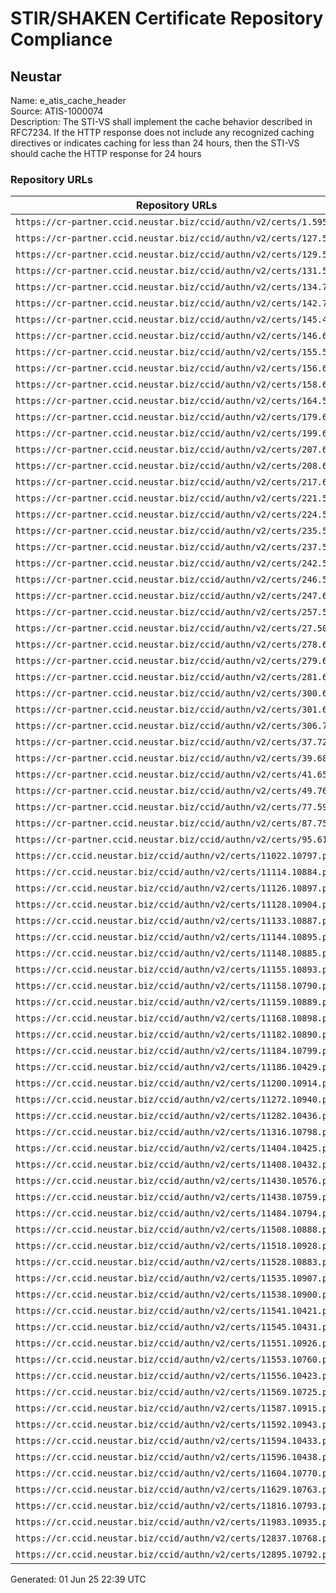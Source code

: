 # STIR/SHAKEN Certificate Repository Compliance

## Neustar

Name: e_atis_cache_header\
Source: ATIS-1000074\
Description: The STI-VS shall implement the cache behavior described in RFC7234. If the HTTP response does not include any recognized caching directives or indicates caching for less than 24 hours, then the STI-VS should cache the HTTP response for 24 hours
### Repository URLs

| Repository URLs | Not After |  Problems | Link |
|-----------------|-----------|-----------|------|
| `https://cr-partner.ccid.neustar.biz/ccid/authn/v2/certs/1.595` | 02&#160;Aug&#160;25&#160;18:32&#160;UTC | true | [view](../../REPOS/b7d95990d3ca654c441f36304d3fbb7d87f30522/README.md) |
| `https://cr-partner.ccid.neustar.biz/ccid/authn/v2/certs/127.552` | 30&#160;May&#160;25&#160;22:58&#160;UTC | true | [view](../../REPOS/46ef0c73a21b37be52e7d5670dc80c41596401c4/README.md) |
| `https://cr-partner.ccid.neustar.biz/ccid/authn/v2/certs/129.571` | 12&#160;Jul&#160;25&#160;18:18&#160;UTC | true | [view](../../REPOS/994c995f2b05d2a37bf55e870edff9238201dbba/README.md) |
| `https://cr-partner.ccid.neustar.biz/ccid/authn/v2/certs/131.543` | 23&#160;May&#160;25&#160;15:01&#160;UTC | true | [view](../../REPOS/777be7784c3a775cd4b672470fcd1e37555fd01c/README.md) |
| `https://cr-partner.ccid.neustar.biz/ccid/authn/v2/certs/134.736` | 07&#160;May&#160;26&#160;18:23&#160;UTC | true | [view](../../REPOS/ce96fd1e75e30cf68e29ed27df6044900b9b5153/README.md) |
| `https://cr-partner.ccid.neustar.biz/ccid/authn/v2/certs/142.735` | 05&#160;May&#160;26&#160;16:31&#160;UTC | true | [view](../../REPOS/4e89b32008c7c645f2fbdf7608378ecc15fe5ab3/README.md) |
| `https://cr-partner.ccid.neustar.biz/ccid/authn/v2/certs/145.485` | 18&#160;Apr&#160;26&#160;16:06&#160;UTC | true | [view](../../REPOS/cd704dd21b6685cb86a742042d79dbe49799bc94/README.md) |
| `https://cr-partner.ccid.neustar.biz/ccid/authn/v2/certs/146.614` | 18&#160;Oct&#160;25&#160;14:58&#160;UTC | true | [view](../../REPOS/01d75eb42dd53da1da74f205c572418419394897/README.md) |
| `https://cr-partner.ccid.neustar.biz/ccid/authn/v2/certs/155.518` | 27&#160;May&#160;26&#160;16:12&#160;UTC | true | [view](../../REPOS/df88e0a5ad63f4916d879edd5528609ac719f916/README.md) |
| `https://cr-partner.ccid.neustar.biz/ccid/authn/v2/certs/156.646` | 10&#160;Feb&#160;26&#160;15:37&#160;UTC | true | [view](../../REPOS/2d93c4cfff7346f79c9ddef9c239e14d32142d69/README.md) |
| `https://cr-partner.ccid.neustar.biz/ccid/authn/v2/certs/158.668` | 20&#160;Feb&#160;26&#160;20:28&#160;UTC | true | [view](../../REPOS/bb9e550e98f2e7a9e7cf895a1aaf797d050666f2/README.md) |
| `https://cr-partner.ccid.neustar.biz/ccid/authn/v2/certs/164.568` | 08&#160;Jul&#160;25&#160;14:51&#160;UTC | true | [view](../../REPOS/c9c9e3338d688a134eb5687a0b2c13435b449846/README.md) |
| `https://cr-partner.ccid.neustar.biz/ccid/authn/v2/certs/179.677` | 01&#160;Mar&#160;26&#160;05:14&#160;UTC | true | [view](../../REPOS/c8ff6e117f3bfb7cd7cf605c170cf6e0c77d512d/README.md) |
| `https://cr-partner.ccid.neustar.biz/ccid/authn/v2/certs/199.667` | 09&#160;Jan&#160;26&#160;17:23&#160;UTC | true | [view](../../REPOS/68e5a353d8e5f3516aceace8a54c7396cb6bd70c/README.md) |
| `https://cr-partner.ccid.neustar.biz/ccid/authn/v2/certs/207.661` | 12&#160;Feb&#160;26&#160;16:45&#160;UTC | true | [view](../../REPOS/262a240b5939ca488ac5a6d4d578de1b88a22a5f/README.md) |
| `https://cr-partner.ccid.neustar.biz/ccid/authn/v2/certs/208.628` | 21&#160;Jan&#160;26&#160;16:44&#160;UTC | true | [view](../../REPOS/e7ffcd3099e4df970354e67aec342f6ef6c73201/README.md) |
| `https://cr-partner.ccid.neustar.biz/ccid/authn/v2/certs/217.696` | 17&#160;Mar&#160;26&#160;14:20&#160;UTC | true | [view](../../REPOS/05bc83a4e4cce8ef90df2a78aca2cb0bb3b5ce15/README.md) |
| `https://cr-partner.ccid.neustar.biz/ccid/authn/v2/certs/221.573` | 16&#160;Jul&#160;25&#160;16:17&#160;UTC | true | [view](../../REPOS/0ae8cfbd32aa180c283a8bef85cf196bd15a1151/README.md) |
| `https://cr-partner.ccid.neustar.biz/ccid/authn/v2/certs/224.569` | 12&#160;Jul&#160;25&#160;18:11&#160;UTC | true | [view](../../REPOS/04354e240dcd8e3ff7da3a81359a66e9293c442e/README.md) |
| `https://cr-partner.ccid.neustar.biz/ccid/authn/v2/certs/235.513` | 24&#160;Apr&#160;26&#160;16:26&#160;UTC | true | [view](../../REPOS/d6057832899520c53cebe4306fc3844e77406d3c/README.md) |
| `https://cr-partner.ccid.neustar.biz/ccid/authn/v2/certs/237.564` | 03&#160;Jul&#160;25&#160;18:07&#160;UTC | true | [view](../../REPOS/82babfce768396d73c08ca84214f983da0b38e0a/README.md) |
| `https://cr-partner.ccid.neustar.biz/ccid/authn/v2/certs/242.559` | 04&#160;Jun&#160;25&#160;15:41&#160;UTC | true | [view](../../REPOS/5922177a5b006fc8c1a768914fc0e3baafae38c3/README.md) |
| `https://cr-partner.ccid.neustar.biz/ccid/authn/v2/certs/246.578` | 16&#160;Jul&#160;25&#160;15:39&#160;UTC | true | [view](../../REPOS/217112f1a19dbe4e49f47ed77bfd5127a5f8406c/README.md) |
| `https://cr-partner.ccid.neustar.biz/ccid/authn/v2/certs/247.685` | 11&#160;Mar&#160;26&#160;17:15&#160;UTC | true | [view](../../REPOS/3adfb47384288207de67396d7dd571ff0bc4213e/README.md) |
| `https://cr-partner.ccid.neustar.biz/ccid/authn/v2/certs/257.589` | 22&#160;Jul&#160;25&#160;16:07&#160;UTC | true | [view](../../REPOS/6b909eceb68fbdbc9685d7bdffb650f2d1ca5f7b/README.md) |
| `https://cr-partner.ccid.neustar.biz/ccid/authn/v2/certs/27.506` | 24&#160;Apr&#160;26&#160;15:06&#160;UTC | true | [view](../../REPOS/3c2a910aceaa6bd3053b4e7344d8e357f760b1df/README.md) |
| `https://cr-partner.ccid.neustar.biz/ccid/authn/v2/certs/278.621` | 14&#160;Nov&#160;25&#160;16:40&#160;UTC | true | [view](../../REPOS/ae951ac30d5e5e87fa1a6dd333ec78c6a59f08db/README.md) |
| `https://cr-partner.ccid.neustar.biz/ccid/authn/v2/certs/279.617` | 28&#160;Oct&#160;25&#160;20:01&#160;UTC | true | [view](../../REPOS/cd3bddc1865ffc3453bd3e3536c2638047dc0503/README.md) |
| `https://cr-partner.ccid.neustar.biz/ccid/authn/v2/certs/281.639` | 06&#160;Feb&#160;26&#160;19:15&#160;UTC | true | [view](../../REPOS/9f6fe1693cc5d4eac5c8b474917fdb5daff48526/README.md) |
| `https://cr-partner.ccid.neustar.biz/ccid/authn/v2/certs/300.641` | 06&#160;Feb&#160;26&#160;21:45&#160;UTC | true | [view](../../REPOS/dcfb5c1865982b3278fa40fddec167f8958286e4/README.md) |
| `https://cr-partner.ccid.neustar.biz/ccid/authn/v2/certs/301.642` | 07&#160;Feb&#160;26&#160;18:43&#160;UTC | true | [view](../../REPOS/d0acc28e660eeb162c1803a31f67f39137e42b55/README.md) |
| `https://cr-partner.ccid.neustar.biz/ccid/authn/v2/certs/306.703` | 28&#160;Mar&#160;26&#160;19:41&#160;UTC | true | [view](../../REPOS/1c3ddfef4dc0142852e6bcdc4ce3a4de26c9a240/README.md) |
| `https://cr-partner.ccid.neustar.biz/ccid/authn/v2/certs/37.721` | 18&#160;Apr&#160;26&#160;18:42&#160;UTC | true | [view](../../REPOS/7d71f51089059b03f9ec5ed7adaaac4a7a4afab0/README.md) |
| `https://cr-partner.ccid.neustar.biz/ccid/authn/v2/certs/39.688` | 11&#160;Mar&#160;26&#160;18:45&#160;UTC | true | [view](../../REPOS/458f18a03f3804e5a9e6ed9a973b065fd8d9d4cb/README.md) |
| `https://cr-partner.ccid.neustar.biz/ccid/authn/v2/certs/41.659` | 11&#160;Feb&#160;26&#160;20:15&#160;UTC | true | [view](../../REPOS/69fa47a0e8c4fe186e557993f080d366919c4f31/README.md) |
| `https://cr-partner.ccid.neustar.biz/ccid/authn/v2/certs/49.762` | 23&#160;May&#160;26&#160;13:42&#160;UTC | true | [view](../../REPOS/2be07b5258853aaac21f0db938d15fc4b4ced710/README.md) |
| `https://cr-partner.ccid.neustar.biz/ccid/authn/v2/certs/77.598` | 13&#160;Aug&#160;25&#160;19:36&#160;UTC | true | [view](../../REPOS/b7f9c5fbbc1e466eb7c5f57f83906314bc692fb5/README.md) |
| `https://cr-partner.ccid.neustar.biz/ccid/authn/v2/certs/87.752` | 15&#160;May&#160;26&#160;15:30&#160;UTC | true | [view](../../REPOS/615cb6f0213e771c8ff668850b0f9a5cc0b612c2/README.md) |
| `https://cr-partner.ccid.neustar.biz/ccid/authn/v2/certs/95.610` | 01&#160;Oct&#160;25&#160;14:51&#160;UTC | true | [view](../../REPOS/520c2993a433376681c681b36b98c21d62cc5c53/README.md) |
| `https://cr.ccid.neustar.biz/ccid/authn/v2/certs/11022.10797.pem` | 20&#160;Nov&#160;25&#160;18:09&#160;UTC | true | [view](../../REPOS/896dc05c9e4d531fe1846416f3b0a2bcc4c83d05/README.md) |
| `https://cr.ccid.neustar.biz/ccid/authn/v2/certs/11114.10884.pem` | 08&#160;Jan&#160;26&#160;21:39&#160;UTC | true | [view](../../REPOS/2b242dfd4d6292ffab296b966b01f316087cce9a/README.md) |
| `https://cr.ccid.neustar.biz/ccid/authn/v2/certs/11126.10897.pem` | 13&#160;Feb&#160;26&#160;17:44&#160;UTC | true | [view](../../REPOS/052875803c6f02aecf30b0f6282448f1f181b532/README.md) |
| `https://cr.ccid.neustar.biz/ccid/authn/v2/certs/11128.10904.pem` | 19&#160;Mar&#160;26&#160;15:02&#160;UTC | true | [view](../../REPOS/c7b8bbc77f0719a293f41a99ab8305835c6ef6d8/README.md) |
| `https://cr.ccid.neustar.biz/ccid/authn/v2/certs/11133.10887.pem` | 15&#160;Jan&#160;26&#160;15:01&#160;UTC | true | [view](../../REPOS/891650c274f9e3e5c6f25acda0f881d835e5a2df/README.md) |
| `https://cr.ccid.neustar.biz/ccid/authn/v2/certs/11144.10895.pem` | 09&#160;Feb&#160;26&#160;05:36&#160;UTC | true | [view](../../REPOS/d14c9344e158a9a18d443f616591c85e7400f319/README.md) |
| `https://cr.ccid.neustar.biz/ccid/authn/v2/certs/11148.10885.pem` | 09&#160;Jan&#160;26&#160;15:52&#160;UTC | true | [view](../../REPOS/fc152b337aa3c11193a0883f1bb4eebb1bf371c7/README.md) |
| `https://cr.ccid.neustar.biz/ccid/authn/v2/certs/11155.10893.pem` | 09&#160;Feb&#160;26&#160;04:30&#160;UTC | true | [view](../../REPOS/b6d24667b688614c448052aec76d75740ed450a5/README.md) |
| `https://cr.ccid.neustar.biz/ccid/authn/v2/certs/11158.10790.pem` | 23&#160;Oct&#160;25&#160;18:35&#160;UTC | true | [view](../../REPOS/ee04d3f1d0ec570cb7a357d0f1656183fb97301d/README.md) |
| `https://cr.ccid.neustar.biz/ccid/authn/v2/certs/11159.10889.pem` | 27&#160;Jan&#160;26&#160;16:47&#160;UTC | true | [view](../../REPOS/7a457bf508da75cba4589fd627e3a708ad75d941/README.md) |
| `https://cr.ccid.neustar.biz/ccid/authn/v2/certs/11168.10898.pem` | 09&#160;Feb&#160;26&#160;04:57&#160;UTC | true | [view](../../REPOS/031f847e05a2262c5800544ecdcdde16c65201af/README.md) |
| `https://cr.ccid.neustar.biz/ccid/authn/v2/certs/11182.10890.pem` | 28&#160;Jan&#160;26&#160;17:43&#160;UTC | true | [view](../../REPOS/365257fa3f16412177d9ba8de37528df1e89e47d/README.md) |
| `https://cr.ccid.neustar.biz/ccid/authn/v2/certs/11184.10799.pem` | 03&#160;Dec&#160;25&#160;17:58&#160;UTC | true | [view](../../REPOS/39458cadfa710f9142b164e4a26acabd73477f32/README.md) |
| `https://cr.ccid.neustar.biz/ccid/authn/v2/certs/11186.10429.pem` | 30&#160;Apr&#160;26&#160;16:00&#160;UTC | true | [view](../../REPOS/161ef4700c420124772a213238cb1629251d3848/README.md) |
| `https://cr.ccid.neustar.biz/ccid/authn/v2/certs/11200.10914.pem` | 27&#160;Mar&#160;26&#160;13:46&#160;UTC | true | [view](../../REPOS/bc3a20aa410b6b197b314e8fb2e3e22b9e1ca2bf/README.md) |
| `https://cr.ccid.neustar.biz/ccid/authn/v2/certs/11272.10940.pem` | 12&#160;May&#160;26&#160;18:35&#160;UTC | true | [view](../../REPOS/0804bf03e9a1dcff73c98c5d2accd9324deb1368/README.md) |
| `https://cr.ccid.neustar.biz/ccid/authn/v2/certs/11282.10436.pem` | 12&#160;May&#160;26&#160;18:22&#160;UTC | true | [view](../../REPOS/4e3b0af96386395d5c7fc4a64c179ee24fc22792/README.md) |
| `https://cr.ccid.neustar.biz/ccid/authn/v2/certs/11316.10798.pem` | 29&#160;Nov&#160;25&#160;16:31&#160;UTC | true | [view](../../REPOS/0381a741978a9b1861ee5a144f8a6bbbcf32bcf2/README.md) |
| `https://cr.ccid.neustar.biz/ccid/authn/v2/certs/11404.10425.pem` | 19&#160;Apr&#160;26&#160;03:25&#160;UTC | true | [view](../../REPOS/4628d7f080321b2a46317a5641a94515f9598035/README.md) |
| `https://cr.ccid.neustar.biz/ccid/authn/v2/certs/11408.10432.pem` | 16&#160;May&#160;26&#160;17:53&#160;UTC | true | [view](../../REPOS/fe9cfcb49a934f4e3e4b363ac9097625c0748c3c/README.md) |
| `https://cr.ccid.neustar.biz/ccid/authn/v2/certs/11430.10576.pem` | 01&#160;Jul&#160;25&#160;17:19&#160;UTC | true | [view](../../REPOS/b2ef6920b4be5cf8664db652ed5043ef2f5d314d/README.md) |
| `https://cr.ccid.neustar.biz/ccid/authn/v2/certs/11438.10759.pem` | 08&#160;Aug&#160;25&#160;16:33&#160;UTC | true | [view](../../REPOS/796a65ac537970a03295c0880fce86c50da48223/README.md) |
| `https://cr.ccid.neustar.biz/ccid/authn/v2/certs/11484.10794.pem` | 22&#160;Nov&#160;25&#160;22:21&#160;UTC | true | [view](../../REPOS/555084578d729e2e8ff3413e9a023b5c039ff1e1/README.md) |
| `https://cr.ccid.neustar.biz/ccid/authn/v2/certs/11508.10888.pem` | 21&#160;Jan&#160;26&#160;16:38&#160;UTC | true | [view](../../REPOS/353bbda9751ac55fc3b83c03218e4d0afd903bc3/README.md) |
| `https://cr.ccid.neustar.biz/ccid/authn/v2/certs/11518.10928.pem` | 28&#160;Apr&#160;26&#160;15:21&#160;UTC | true | [view](../../REPOS/5b4016a64fa55ceaaa3baa79857086515aecdda5/README.md) |
| `https://cr.ccid.neustar.biz/ccid/authn/v2/certs/11528.10883.pem` | 08&#160;Jan&#160;26&#160;15:36&#160;UTC | true | [view](../../REPOS/3b8371d5483eaf243d323e42f38f131003a5a116/README.md) |
| `https://cr.ccid.neustar.biz/ccid/authn/v2/certs/11535.10907.pem` | 20&#160;Mar&#160;26&#160;14:38&#160;UTC | true | [view](../../REPOS/506869f2a7ac0d8abbe31aa46cdb67aa86708246/README.md) |
| `https://cr.ccid.neustar.biz/ccid/authn/v2/certs/11538.10900.pem` | 04&#160;Mar&#160;26&#160;21:26&#160;UTC | true | [view](../../REPOS/2ff9ec77106717a0257d0f3fcbc1510d6b62a873/README.md) |
| `https://cr.ccid.neustar.biz/ccid/authn/v2/certs/11541.10421.pem` | 24&#160;Mar&#160;26&#160;14:10&#160;UTC | true | [view](../../REPOS/4dcbb76a7859e764e829981ab0d5eee1e040ee51/README.md) |
| `https://cr.ccid.neustar.biz/ccid/authn/v2/certs/11545.10431.pem` | 11&#160;May&#160;26&#160;14:56&#160;UTC | true | [view](../../REPOS/1da86a5e02c10cfd720328ad3a466b42f6c9dd98/README.md) |
| `https://cr.ccid.neustar.biz/ccid/authn/v2/certs/11551.10926.pem` | 18&#160;Apr&#160;26&#160;18:52&#160;UTC | true | [view](../../REPOS/0273ad6895b43dd0a5c42b35344b008d612922f1/README.md) |
| `https://cr.ccid.neustar.biz/ccid/authn/v2/certs/11553.10760.pem` | 13&#160;Aug&#160;25&#160;19:42&#160;UTC | true | [view](../../REPOS/48a324bfa4a2c8a581c894ffc60d829bb990cebc/README.md) |
| `https://cr.ccid.neustar.biz/ccid/authn/v2/certs/11556.10423.pem` | 25&#160;Mar&#160;26&#160;14:53&#160;UTC | true | [view](../../REPOS/d62c4f7e449f44e0688dfb9c6c2f99b68dd7ce52/README.md) |
| `https://cr.ccid.neustar.biz/ccid/authn/v2/certs/11569.10725.pem` | 18&#160;Jul&#160;25&#160;21:20&#160;UTC | true | [view](../../REPOS/5b2648af32fc459dd2debc801310e0b6e60bac9f/README.md) |
| `https://cr.ccid.neustar.biz/ccid/authn/v2/certs/11587.10915.pem` | 20&#160;Mar&#160;26&#160;18:02&#160;UTC | true | [view](../../REPOS/76b564e334d95965961859ed23ca16cfb8f759f8/README.md) |
| `https://cr.ccid.neustar.biz/ccid/authn/v2/certs/11592.10943.pem` | 15&#160;May&#160;26&#160;15:12&#160;UTC | true | [view](../../REPOS/ac07e3ed890ffdb4b7bbb1e5ec24c31a7fc45b55/README.md) |
| `https://cr.ccid.neustar.biz/ccid/authn/v2/certs/11594.10433.pem` | 14&#160;May&#160;26&#160;14:49&#160;UTC | true | [view](../../REPOS/02ce071b69316a6f41826d694c1d5c7eb1a61fc7/README.md) |
| `https://cr.ccid.neustar.biz/ccid/authn/v2/certs/11596.10438.pem` | 14&#160;May&#160;25&#160;15:29&#160;UTC | true | [view](../../REPOS/6d85760e86489812f0037172dd8a17d01aea5f92/README.md) |
| `https://cr.ccid.neustar.biz/ccid/authn/v2/certs/11604.10770.pem` | 14&#160;Oct&#160;25&#160;19:57&#160;UTC | true | [view](../../REPOS/43277742edbcddb3e3bf7c934748660ef27f4258/README.md) |
| `https://cr.ccid.neustar.biz/ccid/authn/v2/certs/11629.10763.pem` | 09&#160;Sep&#160;25&#160;19:39&#160;UTC | true | [view](../../REPOS/e925133978c43da16be52102c290a32b91673151/README.md) |
| `https://cr.ccid.neustar.biz/ccid/authn/v2/certs/11816.10793.pem` | 14&#160;Nov&#160;25&#160;13:37&#160;UTC | true | [view](../../REPOS/6f3f0ad1293f8ff462cfbad7eab1fd732867bf89/README.md) |
| `https://cr.ccid.neustar.biz/ccid/authn/v2/certs/11983.10935.pem` | 06&#160;May&#160;26&#160;16:17&#160;UTC | true | [view](../../REPOS/c4b9895b0e13192f8a9ee4ec99a8911038ab72b2/README.md) |
| `https://cr.ccid.neustar.biz/ccid/authn/v2/certs/12837.10768.pem` | 19&#160;Sep&#160;25&#160;14:08&#160;UTC | true | [view](../../REPOS/2654b92c328218ee72db2df45821077358a98367/README.md) |
| `https://cr.ccid.neustar.biz/ccid/authn/v2/certs/12895.10792.pem` | 11&#160;Nov&#160;25&#160;15:36&#160;UTC | true | [view](../../REPOS/329a3d2886780b838a7db33387a36242e9c2d4c1/README.md) |


Generated: 01 Jun 25 22:39 UTC
